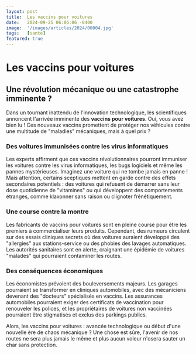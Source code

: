 ```yaml
---
layout: post
title:  Les vaccins pour voitures
date:   2024-09-25 06:06:06 -0400
image:  '/images/articles/2024/00004.jpg'
tags:   [sante]
featured: true
---
```


# Les vaccins pour voitures

## Une révolution mécanique ou une catastrophe imminente ?

Dans un tournant inattendu de l'innovation technologique, les scientifiques annoncent l'arrivée imminente des **vaccins pour voitures**. Oui, vous avez bien lu ! Ces nouveaux vaccins promettent de protéger nos véhicules contre une multitude de "maladies" mécaniques, mais à quel prix ? 

### Des voitures immunisées contre les virus informatiques

Les experts affirment que ces vaccins révolutionnaires pourront immuniser les voitures contre les virus informatiques, les bugs logiciels et même les pannes mystérieuses. Imaginez une voiture qui ne tombe jamais en panne ! Mais attention, certains sceptiques mettent en garde contre des effets secondaires potentiels : des voitures qui refusent de démarrer sans leur dose quotidienne de "vitamines" ou qui développent des comportements étranges, comme klaxonner sans raison ou clignoter frénétiquement. 

### Une course contre la montre

Les fabricants de vaccins pour voitures sont en pleine course pour être les premiers à commercialiser leurs produits. Cependant, des rumeurs circulent sur des essais cliniques secrets où des voitures auraient développé des "allergies" aux stations-service ou des phobies des lavages automatiques. Les autorités sanitaires sont en alerte, craignant une épidémie de voitures "malades" qui pourraient contaminer les routes. 

### Des conséquences économiques

Les économistes prévoient des bouleversements majeurs. Les garages pourraient se transformer en cliniques automobiles, avec des mécaniciens devenant des "docteurs" spécialisés en vaccins. Les assurances automobiles pourraient exiger des certificats de vaccination pour renouveler les polices, et les propriétaires de voitures non vaccinées pourraient être stigmatisés et exclus des parkings publics. 

Alors, les vaccins pour voitures : avancée technologique ou début d'une nouvelle ère de chaos mécanique ? Une chose est sûre, l'avenir de nos routes ne sera plus jamais le même et plus aucun voleur n'osera sauter un char sans protection.